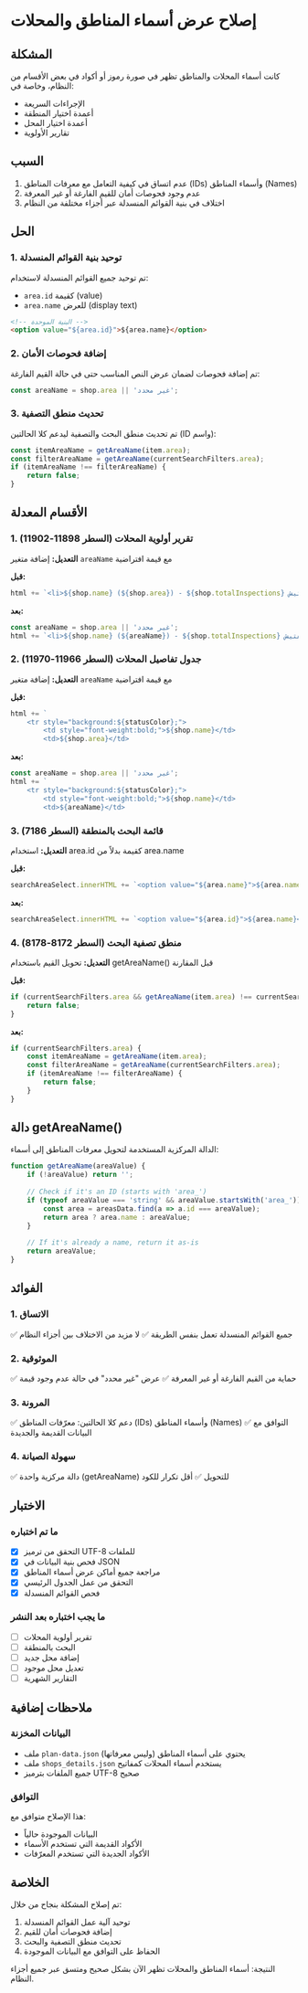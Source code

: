 # إصلاح عرض أسماء المناطق والمحلات

## المشكلة
كانت أسماء المحلات والمناطق تظهر في صورة رموز أو أكواد في بعض الأقسام من النظام، وخاصة في:
- الإجراءات السريعة
- أعمدة اختيار المنطقة
- أعمدة اختيار المحل
- تقارير الأولوية

## السبب
1. عدم اتساق في كيفية التعامل مع معرفات المناطق (IDs) وأسماء المناطق (Names)
2. عدم وجود فحوصات أمان للقيم الفارغة أو غير المعرفة
3. اختلاف في بنية القوائم المنسدلة عبر أجزاء مختلفة من النظام

## الحل

### 1. توحيد بنية القوائم المنسدلة
تم توحيد جميع القوائم المنسدلة لاستخدام:
- `area.id` كقيمة (value)
- `area.name` للعرض (display text)

```html
<!-- البنية الموحدة -->
<option value="${area.id}">${area.name}</option>
```

### 2. إضافة فحوصات الأمان
تم إضافة فحوصات لضمان عرض النص المناسب حتى في حالة القيم الفارغة:

```javascript
const areaName = shop.area || 'غير محدد';
```

### 3. تحديث منطق التصفية
تم تحديث منطق البحث والتصفية ليدعم كلا الحالتين (ID واسم):

```javascript
const itemAreaName = getAreaName(item.area);
const filterAreaName = getAreaName(currentSearchFilters.area);
if (itemAreaName !== filterAreaName) {
    return false;
}
```

## الأقسام المعدلة

### 1. تقرير أولوية المحلات (السطر 11898-11902)
**التعديل:** إضافة متغير `areaName` مع قيمة افتراضية

**قبل:**
```javascript
html += `<li>${shop.name} (${shop.area}) - ${shop.totalInspections} تفتيش ${urgencyLevel}</li>`;
```

**بعد:**
```javascript
const areaName = shop.area || 'غير محدد';
html += `<li>${shop.name} (${areaName}) - ${shop.totalInspections} تفتيش ${urgencyLevel}</li>`;
```

### 2. جدول تفاصيل المحلات (السطر 11966-11970)
**التعديل:** إضافة متغير `areaName` مع قيمة افتراضية

**قبل:**
```javascript
html += `
    <tr style="background:${statusColor};">
        <td style="font-weight:bold;">${shop.name}</td>
        <td>${shop.area}</td>
```

**بعد:**
```javascript
const areaName = shop.area || 'غير محدد';
html += `
    <tr style="background:${statusColor};">
        <td style="font-weight:bold;">${shop.name}</td>
        <td>${areaName}</td>
```

### 3. قائمة البحث بالمنطقة (السطر 7186)
**التعديل:** استخدام area.id كقيمة بدلاً من area.name

**قبل:**
```javascript
searchAreaSelect.innerHTML += `<option value="${area.name}">${area.name}</option>`;
```

**بعد:**
```javascript
searchAreaSelect.innerHTML += `<option value="${area.id}">${area.name}</option>`;
```

### 4. منطق تصفية البحث (السطر 8172-8178)
**التعديل:** تحويل القيم باستخدام getAreaName() قبل المقارنة

**قبل:**
```javascript
if (currentSearchFilters.area && getAreaName(item.area) !== currentSearchFilters.area) {
    return false;
}
```

**بعد:**
```javascript
if (currentSearchFilters.area) {
    const itemAreaName = getAreaName(item.area);
    const filterAreaName = getAreaName(currentSearchFilters.area);
    if (itemAreaName !== filterAreaName) {
        return false;
    }
}
```

## دالة getAreaName()
الدالة المركزية المستخدمة لتحويل معرفات المناطق إلى أسماء:

```javascript
function getAreaName(areaValue) {
    if (!areaValue) return '';
    
    // Check if it's an ID (starts with 'area_')
    if (typeof areaValue === 'string' && areaValue.startsWith('area_')) {
        const area = areasData.find(a => a.id === areaValue);
        return area ? area.name : areaValue;
    }
    
    // If it's already a name, return it as-is
    return areaValue;
}
```

## الفوائد

### 1. الاتساق
✅ جميع القوائم المنسدلة تعمل بنفس الطريقة
✅ لا مزيد من الاختلاف بين أجزاء النظام

### 2. الموثوقية
✅ حماية من القيم الفارغة أو غير المعرفة
✅ عرض "غير محدد" في حالة عدم وجود قيمة

### 3. المرونة
✅ دعم كلا الحالتين: معرّفات المناطق (IDs) وأسماء المناطق (Names)
✅ التوافق مع البيانات القديمة والجديدة

### 4. سهولة الصيانة
✅ دالة مركزية واحدة (getAreaName) للتحويل
✅ أقل تكرار للكود

## الاختبار

### ما تم اختباره
- [x] التحقق من ترميز UTF-8 للملفات
- [x] فحص بنية البيانات في JSON
- [x] مراجعة جميع أماكن عرض أسماء المناطق
- [x] التحقق من عمل الجدول الرئيسي
- [x] فحص القوائم المنسدلة

### ما يجب اختباره بعد النشر
- [ ] تقرير أولوية المحلات
- [ ] البحث بالمنطقة
- [ ] إضافة محل جديد
- [ ] تعديل محل موجود
- [ ] التقارير الشهرية

## ملاحظات إضافية

### البيانات المخزنة
- ملف `plan-data.json` يحتوي على أسماء المناطق (وليس معرفاتها)
- ملف `shops_details.json` يستخدم أسماء المحلات كمفاتيح
- جميع الملفات بترميز UTF-8 صحيح

### التوافق
هذا الإصلاح متوافق مع:
- البيانات الموجودة حالياً
- الأكواد القديمة التي تستخدم الأسماء
- الأكواد الجديدة التي تستخدم المعرّفات

## الخلاصة
تم إصلاح المشكلة بنجاح من خلال:
1. توحيد آلية عمل القوائم المنسدلة
2. إضافة فحوصات أمان للقيم
3. تحديث منطق التصفية والبحث
4. الحفاظ على التوافق مع البيانات الموجودة

النتيجة: أسماء المناطق والمحلات تظهر الآن بشكل صحيح ومتسق عبر جميع أجزاء النظام.
